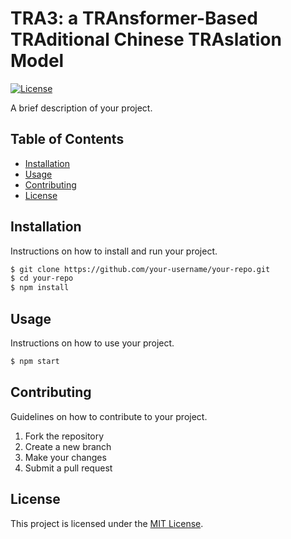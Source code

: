 # TRA3: a TRAnsformer-Based TRAditional Chinese TRAslation Model

[![License](https://img.shields.io/badge/license-MIT-blue.svg)](LICENSE)

A brief description of your project.

## Table of Contents

- [Installation](#installation)
- [Usage](#usage)
- [Contributing](#contributing)
- [License](#license)

## Installation

Instructions on how to install and run your project.

```bash
$ git clone https://github.com/your-username/your-repo.git
$ cd your-repo
$ npm install
```

## Usage

Instructions on how to use your project.

```bash
$ npm start
```

## Contributing

Guidelines on how to contribute to your project.

1. Fork the repository
2. Create a new branch
3. Make your changes
4. Submit a pull request

## License

This project is licensed under the [MIT License](LICENSE).